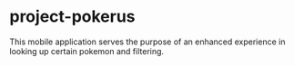 # project-pokerus
This mobile application serves the purpose of an enhanced experience in looking up certain pokemon and filtering.
